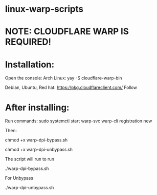 # linux-warp-scripts
# NOTE: CLOUDFLARE WARP IS REQUIRED!

# Installation:
Open the console:
Arch Linux: yay -S cloudflare-warp-bin

Debian, Ubuntu, Red hat:
https://pkg.cloudflareclient.com/
Follow

# After installing:
Run commands:
sudo systemctl start warp-svc
warp-cli registration new

Then:

chmod +x warp-dpi-bypass.sh

chmod +x warp-dpi-unbypass.sh

The script will run to run

./warp-dpi-bypass.sh

For Unbypass

./warp-dpi-unbypass.sh
